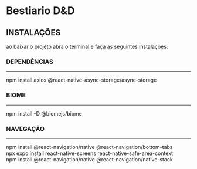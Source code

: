 # Bestiario D&D

## INSTALAÇÕES
ao baixar o projeto abra o terminal e faça as seguintes instalações:

### DEPENDÊNCIAS
<hr>
npm install axios @react-native-async-storage/async-storage

### BIOME
<hr>
npm install -D @biomejs/biome

### NAVEGAÇÃO
<hr>
npm install @react-navigation/native @react-navigation/bottom-tabs <br>
npx expo install react-native-screens react-native-safe-area-context <br>
npm install @react-navigation/native @react-navigation/native-stack
